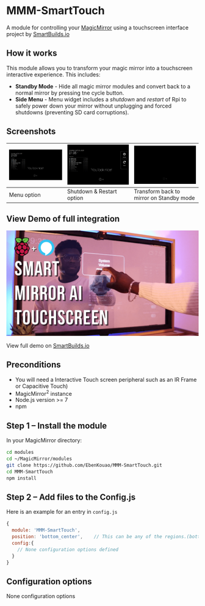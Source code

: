 # MMM-SmartTouch

A module for controlling your [MagicMirror](https://github.com/MichMich/MagicMirror) using a
touchscreen interface project by [SmartBuilds.io](http:smartbuilds.io)

## How it works

This module allows you to transform your magic mirror into a touchscreen interactive experience.
This includes:

- **Standby Mode** - Hide all magic mirror modules and convert back to a normal mirror by pressing tne
  cycle button.
- **Side Menu** - Menu widget includes a _shutdown_ and _restart_ of Rpi to safely power down your mirror
  without unplugging and forced shutdowns (preventing SD card corruptions).

## Screenshots

| ![Menu Option Below](img/readme/default-ui.png) | ![Side Menu](img/readme/side-menu.png) | ![Standby Mode (Hide All Modules)](img/readme/standby-mode.png) |
| ----------------------------------------------- | -------------------------------------- | --------------------------------------------------------------- |
| Menu option                                     | Shutdown & Restart option              | Transform back to mirror on Standby mode                        |

## View Demo of full integration

![Touchscreen UI](img/readme/touchscreen-ui.png)

View full demo on [SmartBuilds.io](http:smartbuilds.io)

## Preconditions

- You will need a Interactive Touch screen peripheral such as an IR Frame or Capacitive Touch)
- MagicMirror<sup>2</sup> instance
- Node.js version >= 7
- npm

## Step 1 – Install the module

In your MagicMirror directory:

```bash
cd modules
cd ~/MagicMirror/modules
git clone https://github.com/EbenKouao/MMM-SmartTouch.git
cd MMM-SmartTouch
npm install
```

## Step 2 – Add files to the Config.js

Here is an example for an entry in `config.js`

```javascript
{
  module: 'MMM-SmartTouch',
  position: 'bottom_center',    // This can be any of the regions.(bottom-center Recommended)
  config:{
    // None configuration options defined
  }
}
```

## Configuration options

None configuration options

